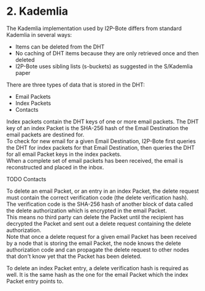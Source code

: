 # 2. Kademlia

The Kademlia implementation used by I2P-Bote differs from standard Kademlia in several ways:

 * Items can be deleted from the DHT
 * No caching of DHT items because they are only retrieved once and then deleted
 * I2P-Bote uses sibling lists (s-buckets) as suggested in the S/Kademlia paper

There are three types of data that is stored in the DHT:

* Email Packets
* Index Packets
* Contacts

Index packets contain the DHT keys of one or more email packets. The DHT key of an index Packet is the SHA-256 hash of the Email Destination the email packets are destined for.   
To check for new email for a given Email Destination, I2P-Bote first queries the DHT for index packets for that Email Destination, then queries the DHT for all email Packet keys in the index packets.  
When a complete set of email packets has been received, the email is reconstructed and placed in the inbox.

TODO Contacts

To delete an email Packet, or an entry in an index Packet, the delete request must contain the correct verification code (the delete verification hash).   
The verification code is the SHA-256 hash of another block of data called the delete authorization which is encrypted in the email Packet.   
This means no third party can delete the Packet until the recipient has decrypted the Packet and sent out a delete request containing the delete authorization.   
Note that once a delete request for a given email Packet has been received by a node that is storing the email Packet, the node knows the delete authorization code and can propagate the delete request to other nodes that don't know yet that the Packet has been deleted.

To delete an index Packet entry, a delete verification hash is required as well. It is the same hash as the one for the email Packet which the index Packet entry points to.
